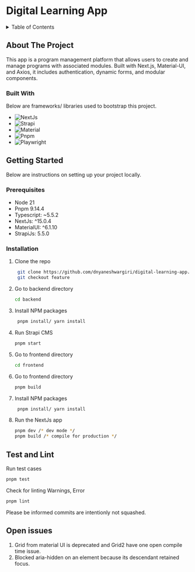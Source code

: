 # Digital Learning App

<details>
  <summary>Table of Contents</summary>
  <ol>
    <li>
      <a href="#about-the-project">About The Project</a>
      <ul>
        <li><a href="#built-with">Built With</a></li>
      </ul>
    </li>
    <li>
      <a href="#getting-started">Getting Started</a>
      <ul>
        <li><a href="#prerequisites">Prerequisites</a></li>
        <li><a href="#installation">Installation</a></li>
      </ul>
    </li>
  </ol>
</details>

<!-- ABOUT THE PROJECT -->

## About The Project

This app is a program management platform that allows users to create and manage programs with associated modules. Built with Next.js, Material-UI, and Axios, it includes authentication, dynamic forms, and modular components.

### Built With

Below are frameworks/ libraries used to bootstrap this project.

- ![NextJs](https://img.shields.io/badge/Next.js-black?logo=next.js&logoColor=white)
- ![Strapi](https://img.shields.io/badge/-strapi-%230170FE?style=for-the-badge&logo=strapi&logoColor=white)
- ![Material](https://img.shields.io/badge/-Material-%230170FE?style=for-the-badge&logo=Material&logoColor=white)
- ![Pnpm](https://img.shields.io/badge/pnpm-%232C8EBB.svg?style=for-the-badge&logo=pnpm&logoColor=white)
- ![Playwright](https://img.shields.io/badge/playwright-%23C63D14.svg?style=for-the-badge&logo=playwright&logoColor=%23FFFFFF)

## Getting Started

Below are instructions on setting up your project locally.

### Prerequisites

- Node 21
- Pnpm 9.14.4
- Typescript: ~5.5.2
- NextJs: ^15.0.4
- MaterialUI: ^6.1.10
- StrapiJs: 5.5.0

### Installation

1. Clone the repo
   ```sh
    git clone https://github.com/dnyaneshwargiri/digital-learning-app.git
    git checkout feature
   ```
2. Go to backend directory
   ```sh
   cd backend
   ```
3. Install NPM packages
   ```sh
    pnpm install/ yarn install
   ```
4. Run Strapi CMS
   ```sh
   pnpm start
   ```
5. Go to frontend directory
   ```sh
   cd frontend
   ```
6. Go to frontend directory
   ```sh
   pnpm build
   ```
7. Install NPM packages
   ```sh
    pnpm install/ yarn install
   ```
8. Run the NextJs app
   ```sh
   pnpm dev /* dev mode */
   pnpm build /* compile for production */
   ```

## Test and Lint

Run test cases

```sh
pnpm test
```

Check for linting Warnings, Error

```sh
pnpm lint
```

Please be informed commits are intentionly not squashed.

## Open issues

1. Grid from material UI is deprecated and Grid2 have one open compile time issue.
2. Blocked aria-hidden on an element because its descendant retained focus.
